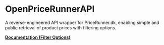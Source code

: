 # OpenPriceRunnerAPI
A reverse-engineered API wrapper for PriceRunner.dk, enabling simple and public retrieval of product prices with filtering options.

[**Documentation (Filter Options)**](https://github.com/Daniel6702/OpenPriceRunnerAPI/blob/main/documentation.md)
